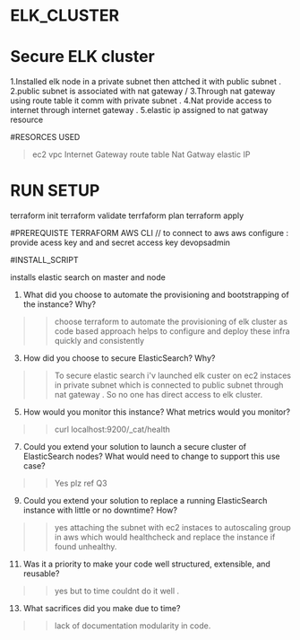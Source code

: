 # ELK_CLUSTER


# Secure ELK cluster

1.Installed elk node in a private subnet then attched it with public subnet .
2.public subnet is associated with nat gateway /
3.Through nat gateway using route table it comm with private subnet .
4.Nat provide access to internet through internet gateway .
5.elastic ip assigned to nat gatway resource 

#RESORCES USED 
> ec2
> vpc
> Internet Gateway
> route table
> Nat Gatway
> elastic IP
> 

# RUN SETUP

terraform init
terraform validate 
terrfaform plan
terraform apply

#PREREQUISTE
TERRAFORM
AWS CLI // to connect to aws 
         aws configure :
         provide acess key and and secret access key devopsadmin
         
#INSTALL_SCRIPT

installs elastic search on master and node 

1. What did you choose to automate the provisioning and bootstrapping of the instance? Why?
>>choose terraform to automate the provisioning of elk cluster as code based approach helps to configure and deploy these infra quickly and consistently 
 
3. How did you choose to secure ElasticSearch? Why?
>> To secure elastic search i'v launched elk custer on ec2 instaces in private subnet which is connected to public subnet through nat gateway . So no one has direct       access to elk cluster.

5.  How would you monitor this instance? What metrics would you monitor?
>> curl localhost:9200/_cat/health

7.  Could you extend your solution to launch a secure cluster of ElasticSearch nodes? What would need to change to support this use case?
>> Yes plz ref Q3

9.  Could you extend your solution to replace a running ElasticSearch instance with little or no downtime? How?
>> yes attaching the subnet with ec2 instaces to autoscaling group in aws which would healthcheck and replace the instance if found unhealthy.

11.  Was it a priority to make your code well structured, extensible, and reusable?
>> yes but to time couldnt do it well .

13. What sacrifices did you make due to time?
>> lack of documentation modularity in code.
